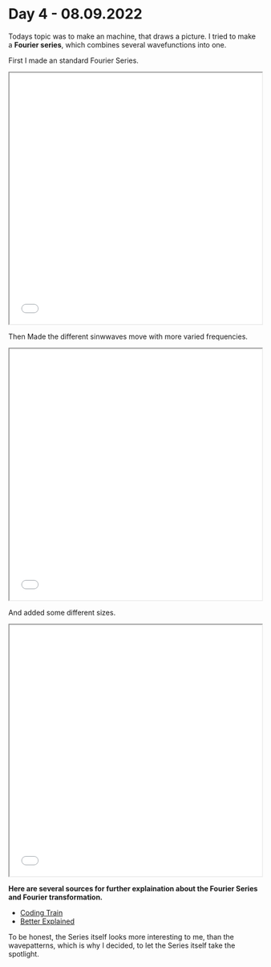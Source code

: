 # **Day 4 - 08.09.2022**

Todays topic was to make an machine, that draws a picture. I tried to make a **Fourier series**, which combines several wavefunctions into one.

First I made an standard Fourier Series.
<iframe src="02/index.html" width="100%" height="500px"></iframe>

Then Made the different sinwwaves move with more varied frequencies.

<iframe src="03/index.html" width="100%" height="500px"></iframe>

And added some different sizes.

<iframe src="01/index.html" width="100%" height="500px"></iframe>

**Here are several sources for further explaination about the Fourier Series and Fourier transformation.**
- [Coding Train](https://www.youtube.com/watch?v=Mm2eYfj0SgA)
- [Better Explained](https://betterexplained.com/articles/an-interactive-guide-to-the-fourier-transform/)

To be honest, the Series itself looks more interesting to me, than the wavepatterns, which is why I decided, to let the Series itself take the spotlight.